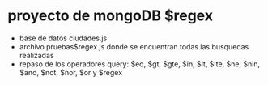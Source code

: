 #  proyecto de mongoDB $regex

* base de datos ciudades.js
* archivo pruebas$regex.js donde se encuentran todas las busquedas realizadas
* repaso de los operadores query: $eq, $gt, $gte, $in, $lt, $lte, $ne, $nin, $and, $not, $nor, $or y $regex